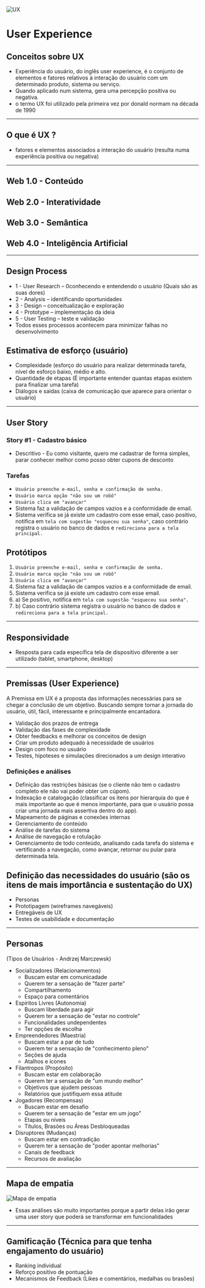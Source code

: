 
![UX](https://aelaschool.com/wp-content/uploads/2019/05/1_fb3c075d318659ac98672bdcc1c3bbf4_2000-1024x557.png)
# User Experience 
## Conceitos sobre UX
- Experiência do usuário, do inglês user experience, é o conjunto de elementos e fatores relativos à interação do usuário com um determinado produto, sistema ou serviço.
- Quando aplicado num sistema, gera uma percepção positiva ou negativa.
- o termo UX foi utilizado pela primeira vez por donald normam na década de 1990
- --- 
## O que é UX ?  
- fatores e elementos associados a interação do usuário (resulta numa experiência positiva ou negativa)
---
## Web 1.0 - Conteúdo
## Web 2.0 - Interatividade
## Web 3.0 - Semântica
## Web 4.0 - Inteligência Artificial
--- 
## Design Process
- 1 - User Research – 0conhecendo e entendendo o usuário (Quais são as suas dores) 
- 2 - Analysis – identificando oportunidades 
- 3 - Design – conceitualização e exploração 
- 4 - Prototype – implementação da ideia 
- 5 - User Testing – teste e validação 
- Todos esses processos acontecem para minimizar falhas no desenvolvimento

## Estimativa de esforço (usuário)

- Complexidade (esforço do usuário para realizar determinada tarefa, nível de esforço baixo, médio e alto.
- Quantidade de etapas (É importante entender quantas etapas existem para finalizar uma tarefa)
- Diálogos e saídas (caixa de comunicação que aparece para orientar o usuário)
---
## User Story
### Story #1 - Cadastro básico
- Descritivo - Eu como visitante, quero me cadastrar de forma simples, parar conhecer melhor como posso obter cupons de desconto
### Tarefas
  - `Usuário preenche e-mail, senha e confirmação de senha.`
  - `Usuário marca opção "não sou um robô"`
  - `Usuário clica em "avançar"`
  - Sistema faz a validação de campos vazios e a conformidade de email.
  - Sistema verifica se já existe um cadastro com esse email, caso positivo, notifica em `tela com sugestão "esqueceu sua senha"`, caso contrário registra o usuário no banco de dados e `redireciona para a tela principal.`
## Protótipos
1. `Usuário preenche e-mail, senha e confirmação de senha.`
2. `Usuário marca opção "não sou um robô"`
3. `Usuário clica em "avançar"`
4. Sistema faz a validação de campos vazios e a conformidade de email.
5. Sistema verifica se já existe um cadastro com esse email.
6. a) Se positivo, notifica em `tela com sugestão "esqueceu sua senha".`
7. b) Caso contrário sistema registra o usuário no banco de dados e `redireciona para a tela principal.`
---
## Responsividade 
- Resposta para cada específica tela de dispositivo diferente a ser utilizado (tablet, smartphone, desktop)
---
## Premissas (User Experience)
A Premissa em UX é a proposta das informações necessárias para se chegar a conclusão de um objetivo. Buscando sempre tornar a jornada do usuário, útil, fácil, interessante e principalmente encantadora. 
- Validação dos prazos de entrega
- Validação das fases de complexidade 
- Obter feedbacks e melhorar os conceitos de design
- Criar um produto adequado à necessidade de usuários
- Design com foco no usuário
- Testes, hipoteses e simulações direcionados a um design interativo
### Definições e análises
- Definição das restrições básicas (se o cliente não tem o cadastro completo ele não vai poder obter um cúpom).
- Indexação e catalogação (classificar os itens por hierarquia do que é mais importante ao que é menos importante, para que o usuário possa criar uma jornada mais assertiva dentro do app).
- Mapeamento de páginas e conexões internas 
- Gerenciamento de conteúdo 
- Análise de tarefas do sistema 
- Análise de navegação e rotulação
- Gerenciamento de todo conteúdo, analisando cada tarefa do sistema e vertificando a navegação, como avançar, retornar ou pular para determinada tela.
## Definição das necessidades do usuário (são os itens de mais importância e sustentação do UX)
- Personas
- Prototipagem (wireframes navegáveis)
- Entregáveis de UX
- Testes de usabilidade e documentação
---
## Personas 
(Tipos de Usuários - Andrzej Marczewsk)
- Socializadores (Relacionamentos)
    - Buscam estar em comunicadade
    - Querem ter a sensação de "fazer parte"
    - Compartilhamento
    - Espaço para comentários
- Espíritos Livres (Autonomia)
    - Buscam liberdade para agir
    - Querem ter a sensação de "estar no controle"
    - Funcionalidades undependentes
    - Ter opções de escolha
- Empreendedores (Maestria)
    - Buscam estar a par de tudo
    - Querem ter a sensação de "conhecimento pleno"
    - Seções de ajuda
    - Atalhos e ícones
- Filantropos (Propósito)
    - Buscam estar em colaboração
    - Querem ter a sensação de "um mundo melhor"
    - Objetivos que ajudem pessoas
    - Relatórios que justifiquem essa atitude
- Jogadores (Recompensas)
    - Buscam estar em desafio
    - Querem ter a sensação de "estar em um jogo"
    - Etapas ou níveis
    - Títulos, Brasões ou Áreas Desbloqueadas
- Disruptores (Mudanças)
    - Buscam estar em contradição
    - Querem ter a sensação de "poder apontar melhorias"
    - Canais de feedback
    - Recursos de avaliação
---
  ## Mapa de empatia
  ![Mapa de empatia](https://acaojr.com.br/wp-content/uploads/2022/03/mapa-empatia-branco-rd.jpg)

 - Essas análises são muito importantes porque a partir delas irão gerar uma user story que poderá se transformar em funcionalidades

--- 
## Gamificação (Técnica para que tenha engajamento do usuário)
- Ranking individual 
- Reforço positivo de pontuação
- Mecanismos de Feedback (Likes e comentários, medalhas ou brasões)
